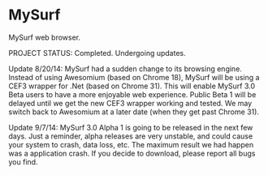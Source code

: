 MySurf
======

MySurf web browser.


PROJECT STATUS: Completed. Undergoing updates. 

Update 8/20/14: MySurf had a sudden change to its browsing engine. Instead of using Awesomium (based on Chrome 18), MySurf will be using a CEF3 wrapper for .Net (based on Chrome 31). This will enable MySurf 3.0 Beta users to have a more enjoyable web experience. Public Beta 1 will be delayed until we get the new CEF3 wrapper working and tested. We may switch back to Awesomium at a later date (when they get past Chrome 31).

Update 9/7/14: MySurf 3.0 Alpha 1 is going to be released in the next few days. Just a reminder, alpha releases are very unstable, and could cause your system to crash, data loss, etc. The maximum result we had happen was a application crash. If you decide to download, please report all bugs you find.
